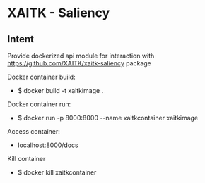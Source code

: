 # XAITK - Saliency

## Intent
Provide dockerized api module for interaction with https://github.com/XAITK/xaitk-saliency package


Docker container build:
- $ docker build -t xaitkimage .

Docker container run:
- $ docker run -p 8000:8000 --name xaitkcontainer xaitkimage

Access container:
- localhost:8000/docs

Kill container
- $ docker kill xaitkcontainer